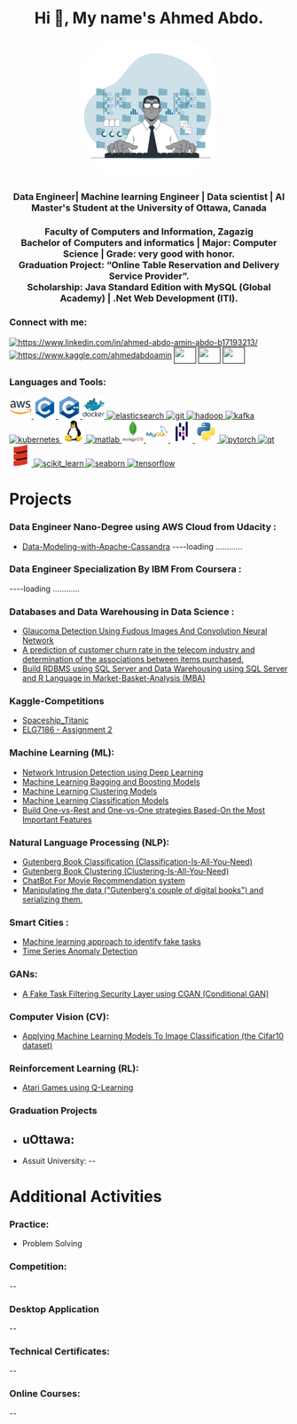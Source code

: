 <h1 align="center">Hi 👋, My name's Ahmed Abdo.</h1>
<div id="header" align="center">
  <img src=".\Images_pre\Data.gif" width="250" style="border-radius:31%"/>
</div>
<h3 align="center"> Data Engineer| Machine learning Engineer | Data scientist | AI Master's Student at the University of Ottawa, Canada</h3>
<h3 align="center"> 
<strong>Faculty of Computers and Information, Zagazig</strong><br/>
	Bachelor of Computers and informatics | Major: Computer Science | Grade: very good with honor. <br/>
	Graduation Project: “Online Table Reservation and Delivery Service Provider”.<br/>
      Scholarship: Java Standard Edition with MySQL (Global Academy) | .Net Web Development (ITI).
</h3>

<h3 align="left">Connect with me:</h3>
<p align="left"> 
<a href="https://www.linkedin.com/in/ahmed-abdo-amin-abdo-b17193213/" target="blank"><img align="center" src="https://raw.githubusercontent.com/rahuldkjain/github-profile-readme-generator/master/src/images/icons/Social/linked-in-alt.svg" alt="https://www.linkedin.com/in/ahmed-abdo-amin-abdo-b17193213/" height="30" width="40" /></a>
<a href="https://www.kaggle.com/ahmedabdoamin" target="blank"><img align="center" src="https://raw.githubusercontent.com/rahuldkjain/github-profile-readme-generator/master/src/images/icons/Social/kaggle.svg" alt="https://www.kaggle.com/ahmedabdoamin" height="30" width="40" /></a>
<a href="" target="blank"><img align="center" src="https://raw.githubusercontent.com/rahuldkjain/github-profile-readme-generator/master/src/images/icons/Social/hackerrank.svg" alt="" height="30" width="40" /></a>
<a href="" target="blank"><img align="center" src="https://raw.githubusercontent.com/rahuldkjain/github-profile-readme-generator/master/src/images/icons/Social/codeforces.svg" alt="" height="30" width="40" /></a>
<a href="" target="blank"><img align="center" src="https://raw.githubusercontent.com/rahuldkjain/github-profile-readme-generator/master/src/images/icons/Social/leet-code.svg" alt="" height="30" width="40" /></a>
</p>

<h3 align="left">Languages and Tools:</h3>
<p align="left"> <a href="https://aws.amazon.com" target="_blank" rel="noreferrer"> <img src="https://raw.githubusercontent.com/devicons/devicon/master/icons/amazonwebservices/amazonwebservices-original-wordmark.svg" alt="aws" width="40" height="40"/> </a> <a href="https://www.cprogramming.com/" target="_blank" rel="noreferrer"> <img src="https://raw.githubusercontent.com/devicons/devicon/master/icons/c/c-original.svg" alt="c" width="40" height="40"/> </a> <a href="https://www.w3schools.com/cpp/" target="_blank" rel="noreferrer"> <img src="https://raw.githubusercontent.com/devicons/devicon/master/icons/cplusplus/cplusplus-original.svg" alt="cplusplus" width="40" height="40"/> </a> <a href="https://www.docker.com/" target="_blank" rel="noreferrer"> <img src="https://raw.githubusercontent.com/devicons/devicon/master/icons/docker/docker-original-wordmark.svg" alt="docker" width="40" height="40"/> </a> <a href="https://www.elastic.co" target="_blank" rel="noreferrer"> <img src="https://www.vectorlogo.zone/logos/elastic/elastic-icon.svg" alt="elasticsearch" width="40" height="40"/> </a> <a href="https://git-scm.com/" target="_blank" rel="noreferrer"> <img src="https://www.vectorlogo.zone/logos/git-scm/git-scm-icon.svg" alt="git" width="40" height="40"/> </a> <a href="https://hadoop.apache.org/" target="_blank" rel="noreferrer"> <img src="https://www.vectorlogo.zone/logos/apache_hadoop/apache_hadoop-icon.svg" alt="hadoop" width="40" height="40"/> </a> <a href="https://kafka.apache.org/" target="_blank" rel="noreferrer"> <img src="https://www.vectorlogo.zone/logos/apache_kafka/apache_kafka-icon.svg" alt="kafka" width="40" height="40"/> </a> <a href="https://kubernetes.io" target="_blank" rel="noreferrer"> <img src="https://www.vectorlogo.zone/logos/kubernetes/kubernetes-icon.svg" alt="kubernetes" width="40" height="40"/> </a> <a href="https://www.linux.org/" target="_blank" rel="noreferrer"> <img src="https://raw.githubusercontent.com/devicons/devicon/master/icons/linux/linux-original.svg" alt="linux" width="40" height="40"/> </a> <a href="https://www.mathworks.com/" target="_blank" rel="noreferrer"> <img src="https://upload.wikimedia.org/wikipedia/commons/2/21/Matlab_Logo.png" alt="matlab" width="40" height="40"/> </a> <a href="https://www.mongodb.com/" target="_blank" rel="noreferrer"> <img src="https://raw.githubusercontent.com/devicons/devicon/master/icons/mongodb/mongodb-original-wordmark.svg" alt="mongodb" width="40" height="40"/> </a> <a href="https://www.mysql.com/" target="_blank" rel="noreferrer"> <img src="https://raw.githubusercontent.com/devicons/devicon/master/icons/mysql/mysql-original-wordmark.svg" alt="mysql" width="40" height="40"/> </a> <a href="https://pandas.pydata.org/" target="_blank" rel="noreferrer"> <img src="https://raw.githubusercontent.com/devicons/devicon/2ae2a900d2f041da66e950e4d48052658d850630/icons/pandas/pandas-original.svg" alt="pandas" width="40" height="40"/> </a> <a href="https://www.python.org" target="_blank" rel="noreferrer"> <img src="https://raw.githubusercontent.com/devicons/devicon/master/icons/python/python-original.svg" alt="python" width="40" height="40"/> </a> <a href="https://pytorch.org/" target="_blank" rel="noreferrer"> <img src="https://www.vectorlogo.zone/logos/pytorch/pytorch-icon.svg" alt="pytorch" width="40" height="40"/> </a> <a href="https://www.qt.io/" target="_blank" rel="noreferrer"> <img src="https://upload.wikimedia.org/wikipedia/commons/0/0b/Qt_logo_2016.svg" alt="qt" width="40" height="40"/> </a> <a href="https://www.scala-lang.org" target="_blank" rel="noreferrer"> <img src="https://raw.githubusercontent.com/devicons/devicon/master/icons/scala/scala-original.svg" alt="scala" width="40" height="40"/> </a> <a href="https://scikit-learn.org/" target="_blank" rel="noreferrer"> <img src="https://upload.wikimedia.org/wikipedia/commons/0/05/Scikit_learn_logo_small.svg" alt="scikit_learn" width="40" height="40"/> </a> <a href="https://seaborn.pydata.org/" target="_blank" rel="noreferrer"> <img src="https://seaborn.pydata.org/_images/logo-mark-lightbg.svg" alt="seaborn" width="40" height="40"/> </a> <a href="https://www.tensorflow.org" target="_blank" rel="noreferrer"> <img src="https://www.vectorlogo.zone/logos/tensorflow/tensorflow-icon.svg" alt="tensorflow" width="40" height="40"/> </a> </p>

# Projects
### Data Engineer Nano-Degree using AWS Cloud from Udacity :
- [Data-Modeling-with-Apache-Cassandra](https://github.com/Ahmed-Abdo-Amin/Data-Modeling-with-Apache-Cassandra-main)
----loading ............
 
### Data Engineer Specialization By IBM From Coursera :
----loading ............
  

### Databases and Data Warehousing in Data Science :
- [Glaucoma Detection Using Fudous Images And Convolution Neural Network](https://github.com/Ahmed-Abdo-Amin/Glaucoma_Detection_Using_Fudous_Images_And_Convolution_Neural_Network)
- [A prediction of customer churn rate in the telecom industry and determination of the associations between items purchased.](https://github.com/Ahmed-Abdo-Amin/A_prediction_of_customer_churn_rate_and_-the_associations_between_items_purchased)
- [Build RDBMS using SQL Server and Data Warehousing using SQL Server and R Language in Market-Basket-Analysis (MBA)](https://github.com/Ahmed-Abdo-Amin/RDBMS-SQLData-Warehousing-OLAP)

### Kaggle-Competitions
- [Spaceship_Titanic](https://github.com/Ahmed-Abdo-Amin/Kaggle-Competitions/tree/main/Spaceship_Titanic)
- [ELG7186 - Assignment 2](https://www.kaggle.com/competitions/assignment-2-binary-classifier/leaderboard)

### Machine Learning (ML):
- [Network Intrusion Detection using Deep Learning](https://github.com/Ahmed-Abdo-Amin/Machine_learning_Project_Detect_anomalies_using_Deep_learning-main)
- [Machine Learning Bagging and Boosting Models](https://github.com/Ahmed-Abdo-Amin/Machine-learning-Bagging-and-Boosting-models-Fourth_assignment-main)
- [Machine Learning Clustering Models](https://github.com/Ahmed-Abdo-Amin/Machine-learning-Clustering-models-Third_assignment-main)
- [Machine Learning Classification Models](https://github.com/Ahmed-Abdo-Amin/-Machine-learning-Classification-models-Second_assignment-main)
- [Build One-vs-Rest and One-vs-One strategies Based-On the Most Important Features](https://github.com/Ahmed-Abdo-Amin/Machine-learning-OVR-vs-OVO-First_assignment-main)

### Natural Language Processing (NLP):
- [Gutenberg Book Classification (Classification-Is-All-You-Need)](https://github.com/Ahmed-Abdo-Amin/Text_Classification_The_Gutenbergs-_books)
- [Gutenberg Book Clustering (Clustering-Is-All-You-Need)](https://github.com/Ahmed-Abdo-Amin/Text_Clustering_The_Gutenbergs-_books)
- [ChatBot For Movie Recommendation system](https://github.com/Ahmed-Abdo-Amin/Movie_Recommendation_system)
- [Manipulating the data ("Gutenberg's couple of digital books") and serializing them.](https://github.com/Ahmed-Abdo-Amin/TextDataPartitioning)

### Smart Cities :
- [Machine learning approach to identify fake tasks](https://github.com/Ahmed-Abdo-Amin/machine-learning-ML-approaches-to-identify-fake-tasks-main)
- [Time Series Anomaly Detection](https://github.com/Ahmed-Abdo-Amin/Time_Series_Anomaly_Detection-main)

### GANs:
- [A Fake Task Filtering Security Layer using CGAN (Conditional GAN)](https://github.com/Ahmed-Abdo-Amin/A-Fake-Task-Filtering-Security-Layer-using-CGAN-Conditional-GAN)

### Computer Vision (CV):
- [Applying Machine Learning Models To Image Classification (the Cifar10 dataset)](git@github.com:Ahmed-Abdo-Amin/ApplyingMachineLearningModelsToImageClassification.git)

### Reinforcement Learning (RL):
- [Atari Games using Q-Learning](https://github.com/Ahmed-Abdo-Amin/Atari_Games_using_Q-Learning_ReinforcementLearning)


### Graduation Projects
- uOttawa:
  -  
- Assuit University:
--
# Additional Activities
### Practice:
- Problem Solving  
### Competition:
--
### Desktop Application
--
### Technical Certificates:
--
### Online Courses:
--
